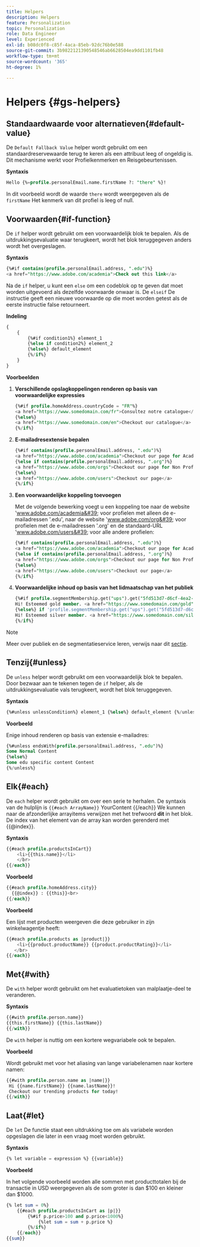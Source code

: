 ```yaml
---
title: Helpers
description: Helpers
feature: Personalization
topic: Personalization
role: Data Engineer
level: Experienced
exl-id: b08dc0f8-c85f-4aca-85eb-92dc76b0e588
source-git-commit: 3b9822121390548546ab6628504ea9dd1101fb48
workflow-type: tm+mt
source-wordcount: '365'
ht-degree: 1%

---
```


# Helpers {#gs-helpers}

## Standaardwaarde voor alternatieven{#default-value}

De `Default Fallback Value` helper wordt gebruikt om een standaardreservewaarde terug te keren als een attribuut leeg of ongeldig is. Dit mechanisme werkt voor Profielkenmerken en Reisgebeurtenissen.

**Syntaxis**

```sql
Hello {%=profile.personalEmail.name.firstName ?: "there" %}!
```

In dit voorbeeld wordt de waarde `there` wordt weergegeven als de `firstName` Het kenmerk van dit profiel is leeg of null.

## Voorwaarden{#if-function}

De `if` helper wordt gebruikt om een voorwaardelijk blok te bepalen.
Als de uitdrukkingsevaluatie waar terugkeert, wordt het blok teruggegeven anders wordt het overgeslagen.

**Syntaxis**

```sql
{%#if contains(profile.personalEmail.address, ".edu")%}
<a href="https://www.adobe.com/academia">Check out this link</a>
```

Na de `if` helper, u kunt een `else` om een codeblok op te geven dat moet worden uitgevoerd als dezelfde voorwaarde onwaar is.
De `elseif` De instructie geeft een nieuwe voorwaarde op die moet worden getest als de eerste instructie false retourneert.


**Indeling**

```sql
{
    {
        {%#if condition1%} element_1 
        {%else if condition2%} element_2 
        {%else%} default_element 
        {%/if%}
    }
}
```

**Voorbeelden**

1. **Verschillende opslagkoppelingen renderen op basis van voorwaardelijke expressies**

   ```sql
   {%#if profile.homeAddress.countryCode = "FR"%}
   <a href="https://www.somedomain.com/fr">Consultez notre catalogue</a>
   {%else%}
   <a href="https://www.somedomain.com/en">Checkout our catalogue</a>
   {%/if%}
   ```

1. **E-mailadresextensie bepalen**

   ```sql
   {%#if contains(profile.personalEmail.address, ".edu")%}
   <a href="https://www.adobe.com/academia">Checkout our page for Academia personals</a>
   {%else if contains(profile.personalEmail.address, ".org")%}
   <a href="https://www.adobe.com/orgs">Checkout our page for Non Profits</a>
   {%else%}
   <a href="https://www.adobe.com/users">Checkout our page</a>
   {%/if%}
   ```

1. **Een voorwaardelijke koppeling toevoegen**

   Met de volgende bewerking voegt u een koppeling toe naar de website &#39;www.adobe.com/academia&#39; voor profielen met alleen de e-mailadressen &#39;.edu&#39;, naar de website &#39;www.adobe.com/org&#39; voor profielen met de e-mailadressen &#39;.org&#39; en de standaard-URL &#39;www.adobe.com/users&#39; voor alle andere profielen:

   ```sql
   {%#if contains(profile.personalEmail.address, ".edu")%}
   <a href="https://www.adobe.com/academia">Checkout our page for Academia personals</a>
   {%else if contains(profile.personalEmail.address, ".org")%}
   <a href="https://www.adobe.com/orgs">Checkout our page for Non Profits</a>
   {%else%}
   <a href="https://www.adobe.com/users">Checkout our page</a>
   {%/if%}
   ```

1. **Voorwaardelijke inhoud op basis van het lidmaatschap van het publiek**

   ```sql
   {%#if profile.segmentMembership.get("ups").get("5fd513d7-d6cf-4ea2-856a-585150041a8b").status = "existing"%}
   Hi! Esteemed gold member. <a href="https://www.somedomain.com/gold">Checkout your exclusive perks </a>
   {%else%} if 'profile.segmentMembership.get("ups").get("5fd513d7-d6cf-4ea2-856a-585150041a8c").status = "existing"'%}
   Hi! Esteemed silver member. <a href="https://www.somedomain.com/silver">Checkout your exclusive perks </a>
   {%/if%}
   ```

>[!NOTE]
>
>Meer over publiek en de segmentatieservice leren, verwijs naar dit [sectie](../../audience/about-audiences.md).


## Tenzij{#unless}

De `unless` helper wordt gebruikt om een voorwaardelijk blok te bepalen. Door bezwaar aan te tekenen tegen de `if`  helper, als de uitdrukkingsevaluatie vals terugkeert, wordt het blok teruggegeven.

**Syntaxis**

```sql
{%#unless unlessCondition%} element_1 {%else%} default_element {%/unless%}
```

**Voorbeeld**

Enige inhoud renderen op basis van extensie e-mailadres:

```sql
{%#unless endsWith(profile.personalEmail.address, ".edu")%}
Some Normal Content
{%else%}
Some edu specific content Content
{%/unless%}
```

## Elk{#each}

De `each` helper wordt gebruikt om over een serie te herhalen.
De syntaxis van de hulplijn is ```{{#each ArrayName}}``` YourContent {{/each}}
We kunnen naar de afzonderlijke arrayitems verwijzen met het trefwoord **dit** in het blok. De index van het element van de array kan worden gerenderd met {{@index}}.

**Syntaxis**

```sql
{{#each profile.productsInCart}}
    <li>{{this.name}}</li>
    </br>
{{/each}}
```

**Voorbeeld**

```sql
{{#each profile.homeAddress.city}}
  {{@index}} : {{this}}<br>
{{/each}}
```

**Voorbeeld**

Een lijst met producten weergeven die deze gebruiker in zijn winkelwagentje heeft:

```sql
{{#each profile.products as |product|}}
    <li>{{product.productName}} {{product.productRating}}</li>
   </br>
{{/each}}
```

## Met{#with}

De `with` helper wordt gebruikt om het evaluatietoken van malplaatje-deel te veranderen.

**Syntaxis**

```sql
{{#with profile.person.name}}
{{this.firstName}} {{this.lastName}}
{{/with}}
```

De `with` helper is nuttig om een kortere wegvariabele ook te bepalen.

**Voorbeeld**

Wordt gebruikt met voor het aliasing van lange variabelenamen naar kortere namen:

```sql
{{#with profile.person.name as |name|}}
 Hi {{name.firstName}} {{name.lastName}}!
 Checkout our trending products for today!
{{/with}}
```

## Laat{#let}

De `let` De functie staat een uitdrukking toe om als variabele worden opgeslagen die later in een vraag moet worden gebruikt.

**Syntaxis**

```sql
{% let variable = expression %} {{variable}}
```

**Voorbeeld**

In het volgende voorbeeld worden alle sommen met producttotalen bij de transactie in USD weergegeven als de som groter is dan $100 en kleiner dan $1000.

```sql
{% let sum = 0%}
    {{#each profile.productsInCart as |p|}}
        {%#if p.price>100 and p.price<1000%}
            {%let sum = sum + p.price %}
        {%/if%}
    {{/each}}
{{sum}}
```
